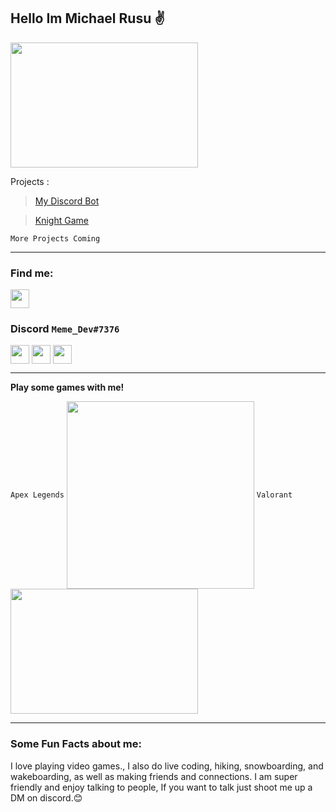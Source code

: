 ## Hello Im Michael Rusu ✌


<img align="center" width="300" height="200" src="https://c.tenor.com/NOYF3f82b_gAAAAC/programmer.gif"></a>


Projects :

> <a href="https://discord.com/api/oauth2/authorize?client_id=899306419814285403&permissions=536804322422&scope=bot" target="blank"><p>My Discord Bot</p></a>

> <a href="https://github.com/Michael-Rusu/Knight-The-Game/tree/main/Knight%20Game" target="blank"><p>Knight Game</p></a>

```More Projects Coming```

----------------------
### Find me:

<p align="left">
<a href="https://twitter.com/Tech_guyMike" target="blank"><img align="center" src="https://github.com/mishmanners/MishManners/blob/master/socials/twitter%20(2).png" alt="" height="30" /></a>
</p>

### Discord ```Meme_Dev#7376```

<a href="https://discord.gg/AxQJEwpGCW" target="blank"><img align="center" src="https://github.com/mishmanners/MishManners/blob/master/Game%20Icons/discord.png" height="30" /></a>
<a href="https://discord.gg/AxQJEwpGCW" target="blank"><img align="center" src="C:\\Users\\Michael\\Downloads\\GitHub profile\\MishManners\\Game Icons\\discord.png" height="30" /></a> 
<a href="https://steamcommunity.com/profiles/76561199113573778/" target="blank"><img align="center" src="https://github.com/mishmanners/MishManners/blob/master/Game%20Icons/Steam.png" height="30" /></a>

------------------------------------
**Play some games with me!**

```Apex Legends```
<img align="center" width="300" height="300" src="https://media1.giphy.com/media/gHPT8CGQDzOwYZe2V8/giphy.gif"></a>
```Valorant```
<img align="center" width="300" height="200" src="https://c.tenor.com/n4uCG_tsBp0AAAAd/valorant-viper.gif"></a>

--------------------

### Some Fun Facts about me:
I love playing video games., I also do live coding, hiking, snowboarding, and wakeboarding, as well as making friends and connections. I am super friendly and enjoy talking to people, If you want to talk just shoot me up a DM on discord.😊

